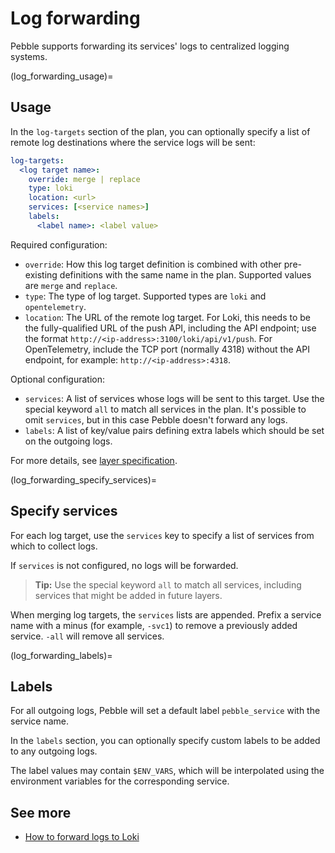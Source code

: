 # Log forwarding

Pebble supports forwarding its services' logs to centralized logging systems.

(log_forwarding_usage)=
## Usage

In the `log-targets` section of the plan, you can optionally specify a list of remote log destinations where the service logs will be sent:

```yaml
log-targets:
  <log target name>:
    override: merge | replace
    type: loki
    location: <url>
    services: [<service names>]
    labels:
      <label name>: <label value>
```

Required configuration:

- `override`: How this log target definition is combined with other pre-existing definitions with the same name in the plan. Supported values are `merge` and `replace`.
- `type`: The type of log target. Supported types are `loki` and `opentelemetry`.
- `location`: The URL of the remote log target. For Loki, this needs to be the fully-qualified URL of the push API, including the API endpoint; use the format `http://<ip-address>:3100/loki/api/v1/push`. For OpenTelemetry, include the TCP port (normally 4318) without the API endpoint, for example: `http://<ip-address>:4318`.

Optional configuration:

- `services`: A list of services whose logs will be sent to this target. Use the special keyword `all` to match all services in the plan. It's possible to omit `services`, but in this case Pebble doesn't forward any logs.
- `labels`: A list of key/value pairs defining extra labels which should be set on the outgoing logs.

For more details, see [layer specification](../reference/layer-specification).

(log_forwarding_specify_services)=
## Specify services

For each log target, use the `services` key to specify a list of services from which to collect logs.

If `services` is not configured, no logs will be forwarded.

> **Tip:** Use the special keyword `all` to match all services, including services that might be added in future layers.

When merging log targets, the `services` lists are appended. Prefix a service name with a minus (for example, `-svc1`) to remove a previously added service. `-all` will remove all services.

(log_forwarding_labels)=
## Labels

For all outgoing logs, Pebble will set a default label `pebble_service` with the service name.

In the `labels` section, you can optionally specify custom labels to be added to any outgoing logs.

The label values may contain `$ENV_VARS`, which will be interpolated using the environment variables for the corresponding service.

## See more

- [How to forward logs to Loki](/how-to/forward-logs-to-loki)
